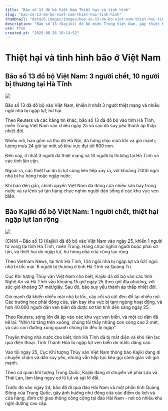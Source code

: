 ```yaml
---
title: "Bão số 13 đổ bộ Việt Nam Thiệt hại và tình hình"
slug: "bao-so-13-do-bo-viet-nam-thiet-hai-tinh-hinh"
thumbnail: "data/6.images/images/bao-so-13-do-bo-viet-nam-thiet-hai-tinh-hinh.webp"
description: "Bão số 13 (Kajiki) đổ bộ miền Trung Việt Nam, gây thiệt hại nghiêm trọng về người và tài sản, với hàng nghìn nhà cửa bị ngập lụt và tốc mái, nhiều người phải sơ tán khẩn cấp."
use: true
created_at: "2025-08-26 18:14:52"
---
```


# Thiệt hại và tình hình bão ở Việt Nam

## Bão số 13 đổ bộ Việt Nam: 3 người chết, 10 người bị thương tại Hà Tĩnh

![](/images/20250826-07256684-jnn-000-1-view.webp)

Bão số 13 đã đổ bộ vào Việt Nam, khiến ít nhất 3 người thiệt mạng và nhiều ngôi nhà bị ngập lụt, hư hại.

Theo Reuters và các hãng tin khác, bão số 13 đã đổ bộ vào tỉnh Hà Tĩnh, miền Trung Việt Nam vào chiều ngày 25 và sau đó suy yếu thành áp thấp nhiệt đới.

Nhiều nơi, bao gồm cả thủ đô Hà Nội, đã hứng chịu mưa lớn và gió mạnh; lượng mưa 24 giờ tại một số khu vực đạt tới 600 mm.

Đến nay, ít nhất 3 người đã thiệt mạng và 10 người bị thương tại Hà Tĩnh và các tỉnh lân cận.

Ngoài ra, các thiệt hại do lũ lụt cũng liên tiếp xảy ra, với khoảng 7.000 ngôi nhà bị hư hỏng hoặc ngập nước.

Khi bão đến gần, chính quyền Việt Nam đã đóng cửa nhiều sân bay trong nước và ra lệnh sơ tán hàng chục nghìn người dân sống ở các khu vực ven biển.

## Bão Kajiki đổ bộ Việt Nam: 1 người chết, thiệt hại ngập lụt lan rộng

![](/images/20250826-35237149-cnn-000-3-view.webp)

(CNN) – Bão số 13 (Kajiki) đã đổ bộ vào Việt Nam vào ngày 25, khiến 1 người tử vong tại tỉnh Hà Tĩnh, miền Trung. Hàng chục nghìn người buộc phải sơ tán, và thiệt hại do ngập lụt, hư hỏng nhà cửa cũng lan rộng.

Theo Vietnam News, tại tỉnh Hà Tĩnh, 144 ngôi nhà bị ngập lụt và 621 ngôi nhà bị tốc mái. 8 người bị thương ở tỉnh Hà Tĩnh và Quảng Trị.

Cục Khí tượng Thủy văn Việt Nam cho biết, Kajiki đã đổ bộ vào các tỉnh Nghệ An và Hà Tĩnh vào khoảng 15 giờ ngày 25 theo giờ địa phương, với sức gió khoảng 37 mét/giây. Sau đó, bão suy yếu thành áp thấp nhiệt đới.

Gió mạnh đã khiến nhiều mái nhà bị tốc, cây cối và cột đèn đổ tại nhiều nơi. Các trường học phải đóng cửa, sân bay khu vực bị tạm ngừng hoạt động, và hơn 40.000 người dân ven biển đã được sơ tán tính đến sáng ngày 25.

Theo Reuters, sóng lớn đã ập vào các khu vực ven biển, và một cư dân đã kể lại: "Nhìn từ tầng trên xuống, chúng tôi thấy những con sóng cao 2 mét, và các con đường xung quanh chúng tôi đều bị ngập".

Truyền thông nhà nước cho biết, tỉnh Hà Tĩnh đã bị mất điện và khó liên lạc qua điện thoại. Tỉnh Thanh Hóa bị ngập lụt ven biển do nước dâng cao.

Vào tối ngày 25, Cục Khí tượng Thủy văn Việt Nam thông báo Kajiki đang di chuyển chậm và dần suy yếu, nhưng vẫn tiếp tục kêu gọi cảnh giác với gió mạnh.

Theo cơ quan khí tượng Trung Quốc, Kajiki đang di chuyển về phía Lào và Thái Lan, làm tăng nguy cơ lũ lụt và sạt lở đất.

Trước đó vào ngày 24, bão đã đi qua đảo Hải Nam và một phần tỉnh Quảng Đông của Trung Quốc, gây ảnh hưởng như đóng cửa các điểm du lịch và cửa hàng, đình chỉ giao thông công cộng tại đảo Hải Nam - nơi có nhiều khu nghỉ dưỡng cao cấp.